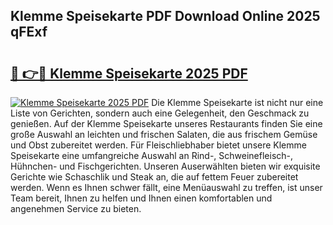 ## Klemme Speisekarte PDF Download Online 2025 qFExf

# <h2><a href="http://gccy69m.nevu.top/?p=Klemme+Speisekarte">🔗 👉🔴 Klemme Speisekarte 2025 PDF</a></h2>

[![Klemme Speisekarte 2025 PDF](https://i.imgur.com/dBaPXMq.png)](http://gccy69m.nevu.top/?p=Klemme+Speisekarte)
Die Klemme Speisekarte ist nicht nur eine Liste von Gerichten, sondern auch eine Gelegenheit, den Geschmack zu genießen. Auf der Klemme Speisekarte unseres Restaurants finden Sie eine große Auswahl an leichten und frischen Salaten, die aus frischem Gemüse und Obst zubereitet werden. Für Fleischliebhaber bietet unsere Klemme Speisekarte eine umfangreiche Auswahl an Rind-, Schweinefleisch-, Hühnchen- und Fischgerichten. Unseren Auserwählten bieten wir exquisite Gerichte wie Schaschlik und Steak an, die auf fettem Feuer zubereitet werden. Wenn es Ihnen schwer fällt, eine Menüauswahl zu treffen, ist unser Team bereit, Ihnen zu helfen und Ihnen einen komfortablen und angenehmen Service zu bieten.
